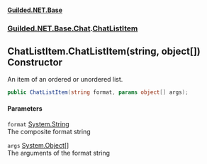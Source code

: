 
#### [Guilded.NET.Base](index 'index')
### [Guilded.NET.Base.Chat](index#Guilded_NET_Base_Chat 'Guilded.NET.Base.Chat').[ChatListItem](ChatListItem 'Guilded.NET.Base.Chat.ChatListItem')
## ChatListItem.ChatListItem(string, object[]) Constructor
An item of an ordered or unordered list.  
```csharp
public ChatListItem(string format, params object[] args);
```

#### Parameters
<a name='Guilded_NET_Base_Chat_ChatListItem_ChatListItem(string_object__)_format'></a>
`format` [System.String](https://docs.microsoft.com/en-us/dotnet/api/System.String 'System.String')  
The composite format string
  
<a name='Guilded_NET_Base_Chat_ChatListItem_ChatListItem(string_object__)_args'></a>
`args` [System.Object](https://docs.microsoft.com/en-us/dotnet/api/System.Object 'System.Object')[[]](https://docs.microsoft.com/en-us/dotnet/api/System.Array 'System.Array')  
The arguments of the format string
  
